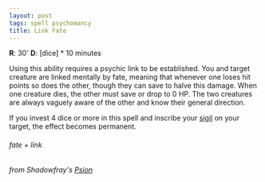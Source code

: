 ```yaml
---
layout: post
tags: spell psychomancy
title: Link Fate
---
```

**R**: 30' **D**: [dice] * 10 minutes

Using this ability requires a psychic link to be established. You and target creature are linked mentally by fate, meaning that whenever one loses hit points so does the other, though they can save to halve this damage. When one creature dies, the other must save or drop to 0 HP. The two creatures are always vaguely aware of the other and know their general direction.

If you invest 4 dice or more in this spell and inscribe your [sigil](/spells/#lexicon) on your target, the effect becomes permanent.
 
###### fate + link
###### from Shadowfray's [Psion](https://impulsivenecromancy.blogspot.com/2023/10/the-psion.html)
